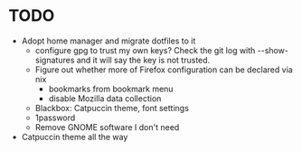 # TODO

- Adopt home manager and migrate dotfiles to it
  - configure gpg to trust my own keys? Check the git log with --show-signatures and it will say the key is not trusted.
  - Figure out whether more of Firefox configuration can be declared via nix
    - bookmarks from bookmark menu
    - disable Mozilla data collection
  - Blackbox: Catpuccin theme, font settings
  - 1password
  - Remove GNOME software I don't need
- Catpuccin theme all the way

